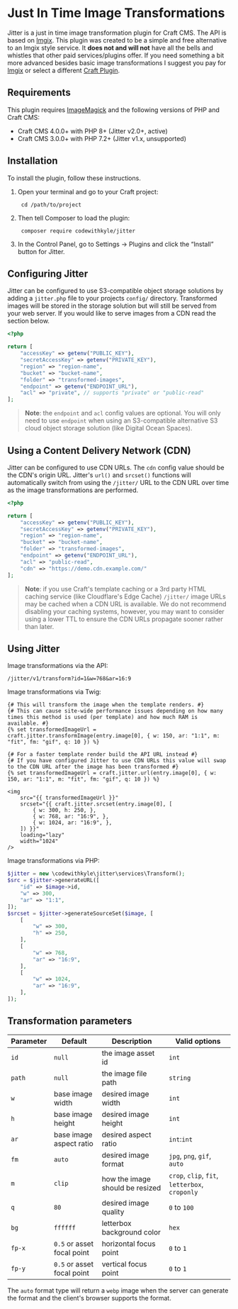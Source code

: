 # Just In Time Image Transformations

Jitter is a just in time image transformation plugin for Craft CMS. The API is based on [Imgix](https://docs.imgix.com/apis/url). This plugin was created to be a simple and free alternative to an Imgix style service. It **does not and will not** have all the bells and whistles that other paid services/plugins offer. If you need something a bit more advanced besides basic image transformations I suggest you pay for [Imgix](https://www.imgix.com/pricing) or select a different [Craft Plugin](https://plugins.craftcms.com/categories/assets).

## Requirements

This plugin requires [ImageMagick](https://imagemagick.org/index.php) and the following versions of PHP and Craft CMS:

- Craft CMS 4.0.0+ with PHP 8+ (Jitter v2.0+, active)
- Craft CMS 3.0.0+ with PHP 7.2+ (Jitter v1.x, unsupported)

## Installation

To install the plugin, follow these instructions.

1. Open your terminal and go to your Craft project:

        cd /path/to/project

2. Then tell Composer to load the plugin:

        composer require codewithkyle/jitter

3. In the Control Panel, go to Settings → Plugins and click the “Install” button for Jitter.

## Configuring Jitter

Jitter can be configured to use S3-compatible object storage solutions by adding a `jitter.php` file to your projects `config/` directory. Transformed images will be stored in the storage solution but will still be served from your web server. If you would like to serve images from a CDN read the section below.

```php
<?php

return [
    "accessKey" => getenv("PUBLIC_KEY"),
    "secretAccessKey" => getenv("PRIVATE_KEY"),
    "region" => "region-name",
    "bucket" => "bucket-name",
    "folder" => "transformed-images",
    "endpoint" => getenv("ENDPOINT_URL"),
    "acl" => "private", // supports "private" or "public-read"
];
```

> **Note**: the `endpoint` and `acl` config values are optional. You will only need to use `endpoint` when using an S3-compatible alternative S3 cloud object storage solution (like Digital Ocean Spaces).

## Using a Content Delivery Network (CDN)

Jitter can be configured to use CDN URLs. The `cdn` config value should be the CDN's origin URL. Jitter's `url()` and `srcset()` functions will automatically switch from using the `/jitter/` URL to the CDN URL over time as the image transformations are performed.

```php
<?php

return [
    "accessKey" => getenv("PUBLIC_KEY"),
    "secretAccessKey" => getenv("PRIVATE_KEY"),
    "region" => "region-name",
    "bucket" => "bucket-name",
    "folder" => "transformed-images",
    "endpoint" => getenv("ENDPOINT_URL"),
    "acl" => "public-read",
    "cdn" => "https://demo.cdn.example.com/"
];
```

> **Note**: if you use Craft's template caching or a 3rd party HTML caching service (like Cloudflare's Edge Cache) `/jitter/` image URLs may be cached when a CDN URL is available. We do not recommend disabling your caching systems, however, you may want to consider using a lower TTL to ensure the CDN URLs propagate sooner rather than later.

## Using Jitter

Image transformations via the API:

```
/jitter/v1/transform?id=1&w=768&ar=16:9
```

Image transformations via Twig:

```twig
{# This will transform the image when the template renders. #}
{# This can cause site-wide performance issues depending on how many times this method is used (per template) and how much RAM is available. #}
{% set transformedImageUrl = craft.jitter.transformImage(entry.image[0], { w: 150, ar: "1:1", m: "fit", fm: "gif", q: 10 }) %}

{# For a faster template render build the API URL instead #}
{# If you have configured Jitter to use CDN URLs this value will swap to the CDN URL after the image has been transformed #}
{% set transformedImageUrl = craft.jitter.url(entry.image[0], { w: 150, ar: "1:1", m: "fit", fm: "gif", q: 10 }) %}

<img 
    src="{{ transformedImageUrl }}" 
    srcset="{{ craft.jitter.srcset(entry.image[0], [
        { w: 300, h: 250, },
        { w: 768, ar: "16:9", },
        { w: 1024, ar: "16:9", },
    ]) }}" 
    loading="lazy"
    width="1024"
/>
```

Image transformations via PHP:

```php
$jitter = new \codewithkyle\jitter\services\Transform();
$src = $jitter->generateURL([
    "id" => $image->id,
    "w" => 300,
    "ar" => "1:1",
]);
$srcset = $jitter->generateSourceSet($image, [
    [
        "w" => 300,
        "h" => 250,
    ],
    [
        "w" => 768,
        "ar" => "16:9",
    ],
    [
        "w" => 1024,
        "ar" => "16:9",
    ],
]);
```

## Transformation parameters

| Parameter     | Default                    | Description                     | Valid options                                  |
| ------------- | -------------------------- | ------------------------------- | ---------------------------------------------- |
| `id`          | `null`                     | the image asset id              | `int`                                          |
| `path`        | `null`                     | the image file path             | `string`                                       |
| `w`           | base image width           | desired image width             | `int`                                          |
| `h`           | base image height          | desired image height            | `int`                                          |
| `ar`          | base image aspect ratio    | desired aspect ratio            | `int`:`int`                                    |
| `fm`          | `auto`                     | desired image format            | `jpg`, `png`, `gif`, `auto`                    |
| `m`           | `clip`                     | how the image should be resized | `crop`, `clip`, `fit`, `letterbox`, `croponly` |
| `q`           | `80`                       | desired image quality           | `0` to `100`                                   |
| `bg`          | `ffffff`                   | letterbox background color      | `hex`                                          |
| `fp-x`        | `0.5` or asset focal point | horizontal focus point          | `0` to `1`                                     |
| `fp-y`        | `0.5` or asset focal point | vertical focus point            | `0` to `1`                                     |

The `auto` format type will return a `webp` image when the server can generate the format and the client's browser supports the format.
